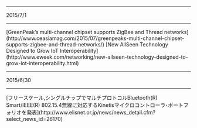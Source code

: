 
<hr>
2015/7/1
<hr>
[GreenPeak’s multi-channel chipset supports ZigBee and Thread networks](http://www.ceasiamag.com/2015/07/greenpeaks-multi-channel-chipset-supports-zigbee-and-thread-networks/)
[New AllSeen Technology Designed to Grow IoT Interoperability](http://www.eweek.com/networking/new-allseen-technology-designed-to-grow-iot-interoperability.html)
<hr>
2015/6/30
<hr>
[フリースケール,シングルチップでマルチプロトコルBluetooth(R) Smart/IEEE(R) 802.15.4無線に対応するKinetisマイクロコントローラ･ポートフォリオを発表](http://www.elisnet.or.jp/news/news_detail.cfm?select_news_id=26170)